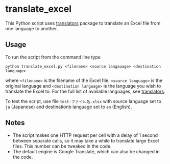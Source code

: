 # translate_excel
This Python script uses [translators](https://pypi.org/project/translators/) package to translate an Excel file from one language to another. 

## Usage
To run the script from the command line type

`python translate_excel.py <filename> <source langauage> <destination language>`

where `<filename>` is the filename of the Excel file, `<source language>` is the original language and `<destination language>` is the language you wish to translate the Excel to. For the full list of available languages, see [translators](https://pypi.org/project/translators/). 

To test the script, use file `test-ファイル名.xlsx` with source language set to `ja` (Japanese) and destinationb language set to `en` (English).

## Notes
- The script makes one HTTP request per cell with a delay of 1 second between separate calls, so it may take a while to translate large Excel files. This number can be tweaked in the code.
- The default engine is Google Translate, which can also be changed in the code.


